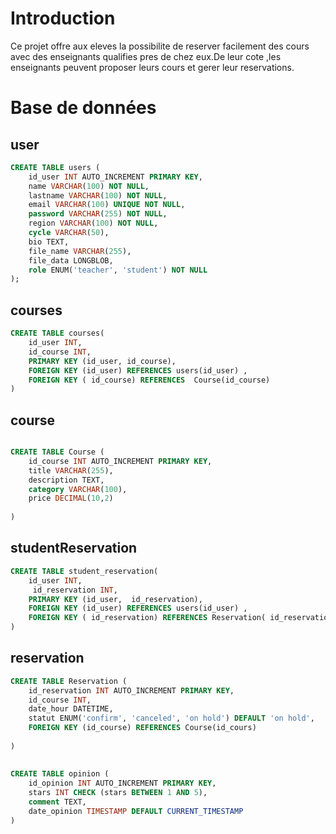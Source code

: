 # Introduction
Ce projet offre aux eleves la possibilite de reserver facilement des cours avec des enseignants qualifies pres de chez eux.De leur cote ,les enseignants peuvent proposer leurs cours et gerer leur reservations.

# Base de données
## user 
```SQL
CREATE TABLE users (
    id_user INT AUTO_INCREMENT PRIMARY KEY,
    name VARCHAR(100) NOT NULL,
    lastname VARCHAR(100) NOT NULL,
    email VARCHAR(100) UNIQUE NOT NULL,
    password VARCHAR(255) NOT NULL,
    region VARCHAR(100) NOT NULL,
    cycle VARCHAR(50),
    bio TEXT,
    file_name VARCHAR(255),
    file_data LONGBLOB,
    role ENUM('teacher', 'student') NOT NULL
);
```

## courses
```SQL
CREATE TABLE courses(
    id_user INT,
    id_course INT,
    PRIMARY KEY (id_user, id_course),
    FOREIGN KEY (id_user) REFERENCES users(id_user) ,
    FOREIGN KEY ( id_course) REFERENCES  Course(id_course)
)
```




## course 
```SQL

CREATE TABLE Course (
    id_course INT AUTO_INCREMENT PRIMARY KEY,
    title VARCHAR(255),
    description TEXT,
    category VARCHAR(100),
    price DECIMAL(10,2)
    
)
```
## studentReservation
```SQL
CREATE TABLE student_reservation(
    id_user INT,
     id_reservation INT,
    PRIMARY KEY (id_user,  id_reservation),
    FOREIGN KEY (id_user) REFERENCES users(id_user) ,
    FOREIGN KEY ( id_reservation) REFERENCES Reservation( id_reservation)
)
```
## reservation 
```SQL
CREATE TABLE Reservation (
    id_reservation INT AUTO_INCREMENT PRIMARY KEY,
    id_course INT,
    date_hour DATETIME,
    statut ENUM('confirm', 'canceled', 'on hold') DEFAULT 'on hold',
    FOREIGN KEY (id_course) REFERENCES Course(id_cours) 
   
)
```
##  
```SQL
CREATE TABLE opinion (
    id_opinion INT AUTO_INCREMENT PRIMARY KEY,
    stars INT CHECK (stars BETWEEN 1 AND 5),
    comment TEXT,
    date_opinion TIMESTAMP DEFAULT CURRENT_TIMESTAMP
)
```






